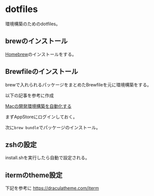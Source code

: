 # dotfiles
環境構築のためのdotfiles。

## brewのインストール
[Homebrew](https://brew.sh/index_ja)のインストールをする。

## Brewfileのインストール
brewで入れられるパッケージをまとめたBrewfileを元に環境構築をする。

以下の記事を参考に作成

[Macの開発環境構築を自動化する](https://www.karakaram.com/how-to-automate-your-mac-set-up/#brewfile)

まずAppStoreにログインしておく。

次に`brew bundle`でパッケージのインストール。

## zshの設定
install.shを実行したら自動で設定される。

## itermのtheme設定
下記を参考に
https://draculatheme.com/iterm